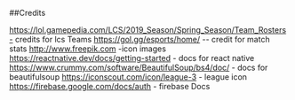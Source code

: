 ##Credits 

 https://lol.gamepedia.com/LCS/2019_Season/Spring_Season/Team_Rosters- credits for lcs Teams
 https://gol.gg/esports/home/ -- credit for match stats
 http://www.freepik.com  -icon images 
 https://reactnative.dev/docs/getting-started - docs for react native
 https://www.crummy.com/software/BeautifulSoup/bs4/doc/ - docs for beautifulsoup 
 https://iconscout.com/icon/league-3     - league icon 
 https://firebase.google.com/docs/auth - firebase Docs
